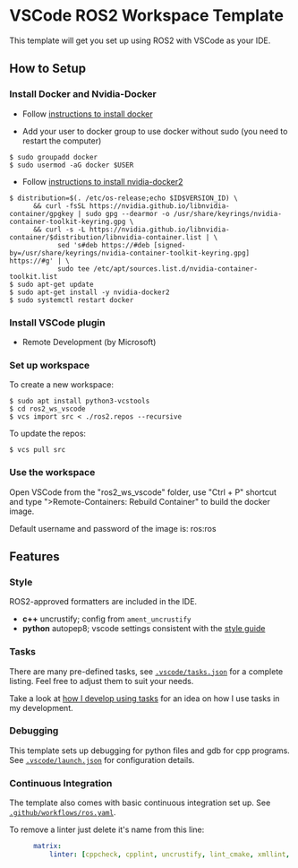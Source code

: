 # VSCode ROS2 Workspace Template

This template will get you set up using ROS2 with VSCode as your IDE.

## How to Setup

### Install Docker and Nvidia-Docker

* Follow [instructions to install docker](https://docs.docker.com/engine/install/ubuntu/)

* Add your user to docker group to use docker without sudo (you need to restart the computer)

```
$ sudo groupadd docker
$ sudo usermod -aG docker $USER
```

* Follow [instructions to install nvidia-docker2](https://docs.nvidia.com/datacenter/cloud-native/container-toolkit/install-guide.html)

```
$ distribution=$(. /etc/os-release;echo $ID$VERSION_ID) \
      && curl -fsSL https://nvidia.github.io/libnvidia-container/gpgkey | sudo gpg --dearmor -o /usr/share/keyrings/nvidia-container-toolkit-keyring.gpg \
      && curl -s -L https://nvidia.github.io/libnvidia-container/$distribution/libnvidia-container.list | \
            sed 's#deb https://#deb [signed-by=/usr/share/keyrings/nvidia-container-toolkit-keyring.gpg] https://#g' | \
            sudo tee /etc/apt/sources.list.d/nvidia-container-toolkit.list
$ sudo apt-get update
$ sudo apt-get install -y nvidia-docker2
$ sudo systemctl restart docker
```

### Install VSCode plugin

* Remote Development (by Microsoft)

### Set up workspace

To create a new workspace:

```
$ sudo apt install python3-vcstools
$ cd ros2_ws_vscode
$ vcs import src < ./ros2.repos --recursive
```

To update the repos:

```
$ vcs pull src
```

### Use the workspace

Open VSCode from the "ros2_ws_vscode" folder, use "Ctrl + P" shortcut and type ">Remote-Containers: Rebuild Container" to build the docker image.

Default username and password of the image is: ros:ros

## Features

### Style

ROS2-approved formatters are included in the IDE.  

* **c++** uncrustify; config from `ament_uncrustify`
* **python** autopep8; vscode settings consistent with the [style guide](https://index.ros.org/doc/ros2/Contributing/Code-Style-Language-Versions/)

### Tasks

There are many pre-defined tasks, see [`.vscode/tasks.json`](.vscode/tasks.json) for a complete listing.  Feel free to adjust them to suit your needs.  

Take a look at [how I develop using tasks](https://www.allisonthackston.com/articles/vscode_tasks.html) for an idea on how I use tasks in my development.

### Debugging

This template sets up debugging for python files and gdb for cpp programs.  See [`.vscode/launch.json`](.vscode/launch.json) for configuration details.

### Continuous Integration

The template also comes with basic continuous integration set up. See [`.github/workflows/ros.yaml`](/.github/workflows/ros.yaml).  

To remove a linter just delete it's name from this line:

```yaml
      matrix:
          linter: [cppcheck, cpplint, uncrustify, lint_cmake, xmllint, flake8, pep257]
```
